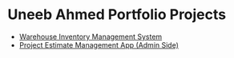 # Uneeb Ahmed Portfolio Projects


*   <a href = "https://github.com/uneeb1010101/Uneeb_Ahmed_Portfolio_Projects/wiki/Inventory-Management-System-(Power-Platform)" > Warehouse Inventory Management System</a>
*   <a href = "https://github.com/uneeb1010101/Uneeb_Ahmed_Portfolio_Projects/wiki/Project-Estimate-App" >Project Estimate Management App (Admin Side) </a>
